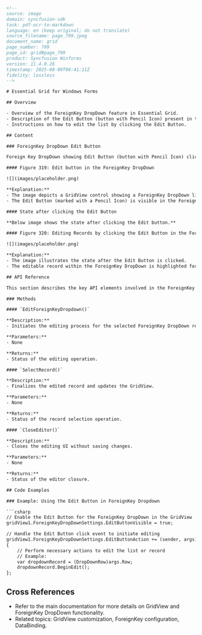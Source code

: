 ```html
<!--
source: image
domain: syncfusion-sdk
task: pdf-ocr-to-markdown
language: en (keep original; do not translate)
source_filename: page_799.jpeg
document_name: grid
page_number: 799
page_id: grid#page_799
product: Syncfusion Winforms
version: 11.4.0.26
timestamp: 2025-08-09T06:41:11Z
fidelity: lossless
-->

# Essential Grid for Windows Forms

## Overview

- Overview of the ForeignKey DropDown feature in Essential Grid.
- Description of the Edit Button (button with Pencil Icon) present in the ForeignKey DropDown.
- Instructions on how to edit the list by clicking the Edit Button.

## Content

### ForeignKey DropDown Edit Button

Foreign Key DropDown showing Edit Button (button with Pencil Icon) clicking which allows you to edit the list.

#### Figure 319: Edit button in the ForeignKey DropDown

![](images/placeholder.png)

**Explanation:**
- The image depicts a GridView control showing a ForeignKey DropDown list.
- The Edit Button (marked with a Pencil Icon) is visible in the ForeignKey DropDown.

#### State after clicking the Edit Button

**Below image shows the state after clicking the Edit button.**

#### Figure 320: Editing Records by clicking the Edit Button in the ForeignKey DropDown

![](images/placeholder.png)

**Explanation:**
- The image illustrates the state after the Edit Button is clicked.
- The editable record within the ForeignKey DropDown is highlighted for editing.

## API Reference

This section describes the key API elements involved in the ForeignKey DropDown and the Edit Button functionality.

### Methods

#### `EditForeignKeyDropdown()`

**Description:**
- Initiates the editing process for the selected ForeignKey DropDown record.

**Parameters:**
- None

**Returns:**
- Status of the editing operation.

#### `SelectRecord()`

**Description:**
- Finalizes the edited record and updates the GridView.

**Parameters:**
- None

**Returns:**
- Status of the record selection operation.

#### `CloseEditor()`

**Description:**
- Closes the editing UI without saving changes.

**Parameters:**
- None

**Returns:**
- Status of the editor closure.

## Code Examples

### Example: Using the Edit Button in ForeignKey Dropdown

```csharp
// Enable the Edit Button for the ForeignKey DropDown in the GridView
gridView1.ForeignKeyDropDownSettings.EditButtonVisible = true;

// Handle the Edit Button click event to initiate editing
gridView1.ForeignKeyDropDownSettings.EditButtonAction += (sender, args) =>
{
    // Perform necessary actions to edit the list or record
    // Example:
    var dropdownRecord = (DropDownRow)args.Row;
    dropdownRecord.BeginEdit();
};
```

## Cross References

- Refer to the main documentation for more details on GridView and ForeignKey DropDown functionality.
- Related topics: GridView customization, ForeignKey configuration, DataBinding.

<!-- tags: [syncfusion, winforms, grid, essential-grid, foreign-key, dropdown, edit-button, version:11.4.0.26] keywords: [grid, dropdown, edit, foreignkey, winforms, syncfusion] -->
```